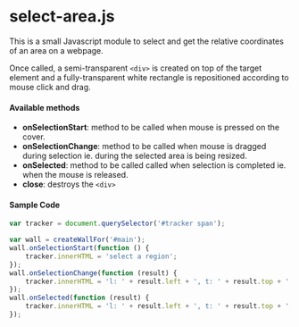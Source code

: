 # select-area.js

This is a small Javascript module to select and get the relative coordinates of an area on a webpage. 

Once called, a semi-transparent ```<div>``` is created on top of the target element and a fully-transparent white rectangle is repositioned according to mouse click and drag.

#### Available methods
* __onSelectionStart__: method to be called when mouse is pressed on the cover.
* __onSelectionChange__: method to be called when mouse is dragged during selection ie. during the selected area is being resized.
* __onSelected__: method to be called called when selection is completed ie. when the mouse is released. 
* __close__: destroys the ```<div>```

#### Sample Code
```javascript
var tracker = document.querySelector('#tracker span');

var wall = createWallFor('#main');
wall.onSelectionStart(function () {
    tracker.innerHTML = 'select a region';
});
wall.onSelectionChange(function (result) {
    tracker.innerHTML = 'l: ' + result.left + ', t: ' + result.top + ', w: ' + result.width + ', h: ' + result.height;
});
wall.onSelected(function (result) {
    tracker.innerHTML = 'l: ' + result.left + ', t: ' + result.top + ', w: ' + result.width + ', h: ' + result.height;
});
```